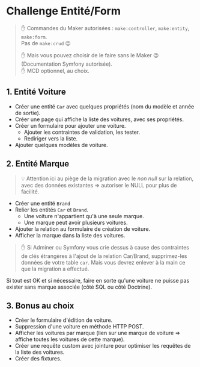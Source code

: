 # Challenge Entité/Form

> :hand: Commandes du Maker autorisées : `make:controller`, `make:entity`, `make:form`.  
> Pas de `make:crud` :wink:
> 
> :hand: Mais vous pouvez choisir de le faire sans le Maker :wink: (Documentation Symfony autorisée).  
> :hand: MCD optionnel, au choix.

## 1. Entité Voiture

- Créer une entité `Car` avec quelques propriétés (nom du modèle et année de sortie).
- Créer une page qui affiche la liste des voitures, avec ses propriétés.
- Créer un formulaire pour ajouter une voiture.
  - Ajouter les contraintes de validation, les tester.
  - Rediriger vers la liste.
- Ajouter quelques modèles de voiture.

## 2. Entité Marque

> :bulb: Attention ici au piège de la migration avec le _non null_ sur la relation, avec des données existantes => autoriser le NULL pour plus de facilité.

- Créer une entité `Brand`
- Relier les entités `Car` et `Brand`.
  - Une voiture n'appartient qu'à une seule marque.
  - Une marque peut avoir plusieurs voitures.
- Ajouter la relation au formulaire de création de voiture.
- Afficher la marque dans la liste des voitures.

> :hand: Si Adminer ou Symfony vous crie dessus à cause des contraintes de clés étrangères à l'ajout de la relation Car/Brand, supprimez-les données de votre table `car`. Mais vous devrez enlever à la main ce que la migration a effectué.

Si tout est OK et si nécessaire, faire en sorte qu'une voiture ne puisse pas exister sans marque associée (côté SQL ou côté Doctrine).

## 3. Bonus au choix

- Créer le formulaire d'édition de voiture.
- Suppression d'une voiture en méthode HTTP POST.
- Afficher les voitures par marque (lien sur une marque de voiture => affiche toutes les voitures de cette marque).
- Créer une requête custom avec jointure pour optimiser les requêtes de la liste des voitures.
- Créer des fixtures.
